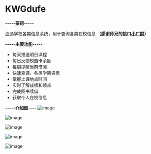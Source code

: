 # KWGdufe


**-----茶珂-----**


连通学校各类信息系统，用于查询各类在校信息
**（感谢师兄的接口[小广财](http://www.wegdufe.com/)）**


**-----主要功能-----**

* 每天推送明日课程
* 每日反馈校园卡余额
* 每周提醒当前借阅
* 快速查课、各类学期课表
* 掌握上课地点时间
* 实时了解成绩和绩点
* 完成图书续借
* 获取个人在校信息


**-----介绍图----**
![image](https://github.com/KorwinBanana/KWGdufe/blob/master/READMEImage/5.png)

![image](https://github.com/KorwinBanana/KWGdufe/blob/master/READMEImage/1.png)

![image](https://github.com/KorwinBanana/KWGdufe/blob/master/READMEImage/2.png)

![image](https://github.com/KorwinBanana/KWGdufe/blob/master/READMEImage/6.png)

![image](https://github.com/KorwinBanana/KWGdufe/blob/master/READMEImage/4.png)

